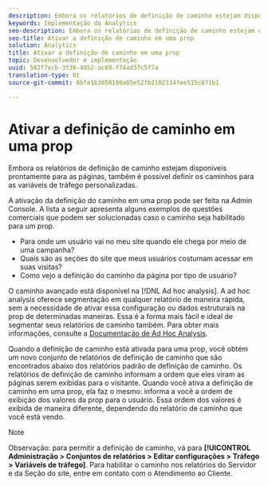```yaml
---
description: Embora os relatórios de definição de caminho estejam disponíveis prontamente para as páginas, também é possível definir os caminhos para as variáveis de tráfego personalizadas.
keywords: Implementação do Analytics
seo-description: Embora os relatórios de definição de caminho estejam disponíveis prontamente para as páginas, também é possível definir os caminhos para as variáveis de tráfego personalizadas.
seo-title: Ativar a definição de caminho em uma prop
solution: Analytics
title: Ativar a definição de caminho em uma prop
topic: Desenvolvedor e implementação
uuid: 582f7ecb-3f36-4d52-ac69-f74ad37c5f7a
translation-type: ht
source-git-commit: 86fe1b3650100a05e52fb2102134fee515c871b1

---
```



# Ativar a definição de caminho em uma prop

Embora os relatórios de definição de caminho estejam disponíveis prontamente para as páginas, também é possível definir os caminhos para as variáveis de tráfego personalizadas.

A ativação da definição do caminho em uma prop pode ser feita na Admin Console. A lista a seguir apresenta alguns exemplos de questões comerciais que podem ser solucionadas caso o caminho seja habilitado para um prop.

* Para onde um usuário vai no meu site quando ele chega por meio de uma campanha?
* Quais são as seções do site que meus usuários costumam acessar em suas visitas?
* Como vejo a definição do caminho da página por tipo de usuário?

O caminho avançado está disponível na [!DNL Ad hoc analysis]. A ad hoc analysis oferece segmentação em qualquer relatório de maneira rápida, sem a necessidade de ativar essa configuração ou dados estruturais na prop de determinadas maneiras. Essa é a forma mais fácil e ideal de segmentar seus relatórios de caminho também. Para obter mais informações, consulte a [Documentação de Ad Hoc Analysis](https://marketing.adobe.com/resources/help/pt_BR/dsc/).

Quando a definição de caminho está ativada para uma prop, você obtém um novo conjunto de relatórios de definição de caminho que são encontrados abaixo dos relatórios padrão de definição de caminho. Os relatórios de definição de caminho informam a ordem que eles viram as páginas serem exibidas para o visitante. Quando você ativa a definição de caminho em uma prop, ela faz o mesmo: informa a você a ordem de exibição dos valores da prop para o usuário. Essa ordem dos valores é exibida de maneira diferente, dependendo do relatório de caminho que você está vendo.

>[!NOTE]
>
>Observação: para permitir a definição de caminho, vá para **[!UICONTROL Administração &gt; Conjuntos de relatórios &gt; Editar configurações &gt; Tráfego &gt; Variáveis de tráfego]**. Para habilitar o caminho nos relatórios do Servidor e da Seção do site, entre em contato com o Atendimento ao Cliente.

